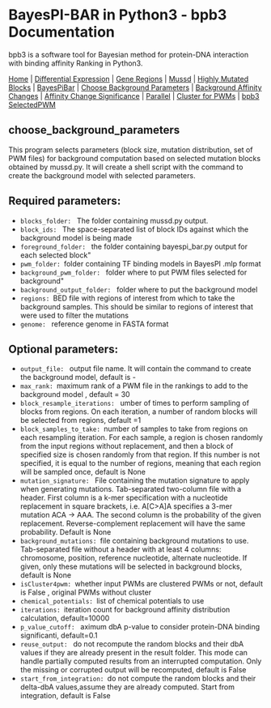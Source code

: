 # BayesPI-BAR in Python3 - bpb3 Documentation

bpb3 is a software tool for Bayesian method for protein-DNA interaction with binding affinity Ranking in Python3.


[Home](index.md) | [Differential Expression](differential_expression.md) | [Gene Regions](gene_regions.md) | [Mussd](mussd.md) | [Highly Mutated Blocks](highly_mutated_blocks.md) | [BayesPiBar](bayespi_bar.md) | [Choose Background Parameters](choose_background_parameters.md) | [Background Affinity Changes](background_affinity_changes.md) | [Affinity Change Significance](affinity_change_significance_test.md) | [Parallel](parallel.md) | [Cluster for PWMs](make_cluster4pwm.md) | [bpb3 SelectedPWM](bpb3selectedPWM.md) 


## choose_background_parameters
<p>This program selects parameters (block size, mutation distribution, set of PWM files) for background computation based on selected mutation blocks obtained by mussd.py. It will create a shell script with the command to create the background model with selected parameters.</p>




 ## Required parameters:
<ul>
    <li><code>blocks_folder: </code> The folder containing mussd.py output.</li>
<li><code>block_ids: </code> The space-separated list of block IDs against which the background model is being made</li>
  <li><code>foreground_folder: </code> the folder containing bayespi_bar.py output for each selected block"</li>
<li><code>pwm_folder: </code>folder containing TF binding models in BayesPI .mlp format</li>
  <li><code>background_pwm_folder: </code> folder where to put PWM files selected for background"</li>
    <li><code>background_output_folder: </code> folder where to put the background model</li>
<li><code>regions: </code>BED file with regions of interest from which to take the background samples. This should be similar to regions of interest that were used to filter the mutations</li>
  <li><code>genome: </code> reference genome in FASTA format</li>


</ul>


## Optional parameters:
<ul>
  
  <li><code>output_file: </code> output file name. It will contain the command to create the background model, default is -</li>
<li><code>max_rank: </code>maximum rank of a PWM file in the rankings to add to the background model , default = 30</li>
  <li><code>block_resample_iterations: </code> umber of times to perform sampling of blocks from regions. On each iteration, a number of random blocks will be selected from regions, default =1</li>
<li><code>block_samples_to_take: </code>number of samples to take from regions on each resampling iteration. For each sample, a region is chosen randomly from the input regions without replacement, and then a block of specified size is chosen randomly from that region. If this number is not specified, it is equal to the number of regions, meaning that each region will be sampled once, default is None</li>
  <li><code>mutation_signature: </code> File containing the mutation signature to apply when generating mutations. Tab-separated two-column file with a header. First column is a k-mer specification with a nucleotide replacement in square brackets, i.e. A[C>A]A specifies a 3-mer mutation ACA -> AAA. The second column is the probability of the given replacement. Reverse-complement replacement will have the same probability. Default is None</li>  

 <li><code>background_mutations: </code>file containing background mutations to use. Tab-separated file without a header with at least 4 columns: chromosome, position, reference nucleotide, alternate nucleotide. If given, only these mutations will be selected in background blocks, default is None </li>
<li><code>isCluster4pwm: </code>whether input PWMs are clustered PWMs or not, default is False , original PWMs without cluster</li>
  <li><code>chemical_potentials: </code>list of chemical potentials to use </li>
<li><code>iterations: </code>iteration count for background affinity distribution calculation, default=10000</li>
  <li><code>p_value_cutoff: </code> aximum dbA p-value to consider protein-DNA binding significanti, default=0.1</li>
  <li><code>reuse_output: </code> do not recompute the random blocks and their dbA values if they are already present in the result folder. This mode can handle partially computed results from an interrupted computation. Only the missing or corrupted output will be recomputed, default is False</li>
<li><code>start_from_integration: </code>do not compute the random blocks and their delta-dbA values,assume they are already computed. Start from integration, default is False</li>
</ul>

